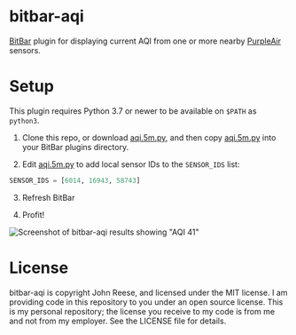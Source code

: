 # bitbar-aqi

[BitBar][] plugin for displaying current AQI from one or more nearby
[PurpleAir][] sensors.

# Setup

This plugin requires Python 3.7 or newer to be available on `$PATH` as `python3`.

1) Clone this repo, or download [aqi.5m.py][], and then copy [aqi.5m.py][] into
   your BitBar plugins directory.

2) Edit [aqi.5m.py][] to add local sensor IDs to the `SENSOR_IDS` list:

```python
SENSOR_IDS = [6014, 16943, 58743]
```

3) Refresh BitBar

4) Profit!

![Screenshot of bitbar-aqi results showing "AQI 41"](https://github.com/jreese/bitbar-aqi/blob/main/screenshot.png)

# License

bitbar-aqi is copyright John Reese, and licensed under the MIT license.
I am providing code in this repository to you under an open source license.
This is my personal repository; the license you receive to my code is from
me and not from my employer. See the LICENSE file for details.

[aqi.5m.py]: https://github.com/jreese/bitbar-aqi/blob/main/aqi.5m.py
[BitBar]: https://github.com/matryer/bitbar
[PurpleAir]: https://www.purpleair.com/map?opt=1/mAQI/a10/cC0#6.76/37.018/-121.629

